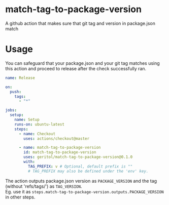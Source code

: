 # match-tag-to-package-version

A github action that makes sure that git tag and version in package.json match

# Usage

You can safeguard that your package.json and your git tag matches using this action and proceed to release after the check successfully ran.

```yaml
name: Release

on:
  push:
    tags:
      - "*"

jobs:
  setup:
    name: Setup
    runs-on: ubuntu-latest
    steps:
      - name: Checkout
        uses: actions/checkout@master

      - name: match-tag-to-package-version
        id: match-tag-to-package-version
        uses: geritol/match-tag-to-package-version@0.1.0
        with:
          TAG_PREFIX: v # Optional, default prefix is ""
          # TAG_PREFIX may also be defined under the 'env' key. 
```

The action outputs package.json version as `PACKAGE_VERSION` and the tag (without 'refs/tags/') as `TAG_VERSION`.  
Eg. use it as `steps.match-tag-to-package-version.outputs.PACKAGE_VERSION` in other steps.

